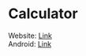 # Calculator
Website: [Link](https://cal-calculator-website.netlify.app)
<br/>
Android: [Link](https://github.com/Aryan0610/Calculator/releases/download/v1.0/Calculator.apk)

